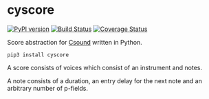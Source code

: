 # cyscore

[![PyPI version](https://badge.fury.io/py/cyscore.svg)](https://badge.fury.io/py/cyscore)
[![Build Status](https://travis-ci.org/timpauli/cyscore.svg?branch=master)](https://travis-ci.org/timpauli/cyscore)
[![Coverage Status](https://coveralls.io/repos/github/timpauli/cyscore/badge.svg?branch=master)](https://coveralls.io/github/timpauli/cyscore?branch=master)

Score abstraction for [Csound](https://github.com/csound/csound) written in Python.

```
pip3 install cyscore
```

A score consists of voices which consist of an instrument and notes.

A note consists of a duration, an entry delay for the next note and an arbitrary number of p-fields.

